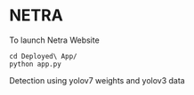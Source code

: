 # NETRA

To launch Netra Website

```
cd Deployed\ App/
python app.py
```

Detection using yolov7 weights and yolov3 data
